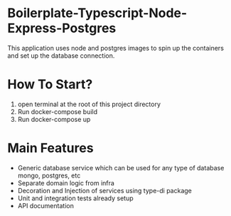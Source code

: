 # Boilerplate-Typescript-Node-Express-Postgres
This application uses node and postgres images to spin up the containers and set up the database connection.

# How To Start?
1) open terminal at the root of this project directory
2) Run docker-compose build
3) Run docker-compose up

# Main Features
- Generic database service which can be used for any type of database mongo, postgres, etc
- Separate domain logic from infra
- Decoration and Injection of services using type-di package
- Unit and integration tests already setup
- API documentation 
